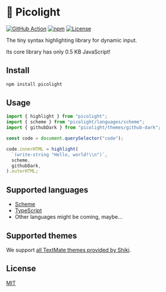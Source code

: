 # 🎨 Picolight

[![GitHub Action](https://img.shields.io/github/actions/workflow/status/raviqqe/picolight/test.yaml?branch=main&style=flat-square)](https://github.com/raviqqe/picolight/actions)
[![npm](https://img.shields.io/npm/v/picolight?style=flat-square)](https://www.npmjs.com/package/picolight)
[![License](https://img.shields.io/github/license/raviqqe/picolight.svg?style=flat-square)][license]

The tiny syntax highlighting library for dynamic input.

Its core library has only 0.5 KB JavaScript!

## Install

```sh
npm install picolight
```

## Usage

```typescript
import { highlight } from "picolight";
import { scheme } from "picolight/languages/scheme";
import { githubDark } from "picolight/themes/github-dark";

const code = document.querySelector("code");

code.innerHTML = highlight(
  `(write-string "Hello, world!\\n")`,
  scheme,
  githubDark,
).outerHTML;
```

## Supported languages

- [Scheme](https://scheme.org)
- [TypeScript](https://www.typescriptlang.org/)
- Other languages might be coming, maybe...

## Supported themes

We support [all TextMate themes provided by Shiki](https://shiki.matsu.io/themes).

## License

[MIT][license]

[license]: https://github.com/raviqqe/picolight/blob/main/LICENSE
